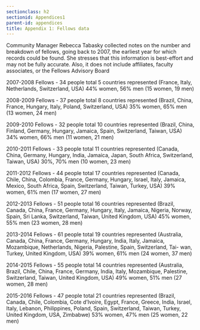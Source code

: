 ```yaml
---
sectionclass: h2
sectionid: Appendices1  
parent-id: appendices
title: Appendix 1: Fellows data
---
```



Community Manager Rebecca Tabasky collected notes on the number and breakdown of fellows, going back to 2007, the earliest year for which records could be found. She stresses that this information is best-effort and may not be fully accurate. Also, it does not include affiliates, faculty associates, or the
Fellows Advisory Board

2007-2008 Fellows - 34 people total
5 countries represented (France, Italy, Netherlands, Switzerland, USA) 44% women, 56% men (15 women, 19 men)

2008-2009 Fellows - 37 people total
8 countries represented (Brazil, China, France, Hungary, Italy, Poland, Switzerland, USA) 35% women, 65% men (13 women, 24 men)

2009-2010 Fellows - 32 people total
10 countries represented (Brazil, China, Finland, Germany, Hungary, Jamaica, Spain, Switzerland, Taiwan, USA) 34% women, 66% men (11 women, 21 men)

2010-2011 Fellows - 33 people total
11 countries represented (Canada, China, Germany, Hungary, India, Jamaica, Japan, South Africa, Switzerland, Taiwan, USA) 30%, 70% men (10 women, 23 men)

2011-2012 Fellows - 44 people total
17 countries represented (Canada, Chile, China, Colombia, France, Germany, Hungary, Israel, Italy, Jamaica, Mexico, South Africa, Spain, Switzerland, Taiwan, Turkey, USA) 39% women, 61% men (17 women, 27 men)

2012-2013 Fellows - 51 people total
16 countries represented (Brazil, Canada, China, France, Germany, Hungary, Italy, Jamaica, Nigeria, Norway, Spain, Sri Lanka, Switzerland, Taiwan, United Kingdom, USA) 45% women, 55% men (23 women, 28 men)

2013-2014 Fellows - 61 people total
19 countries represented (Australia, Canada, China, France, Germany, Hungary, India, Italy, Jamaica, Mozambique, Netherlands, Nigeria, Palestine, Spain, Switzerland, Tai- wan, Turkey, United Kingdom, USA) 39% women, 61% men
(24 women, 37 men)

2014-2015 Fellows - 55 people total
14 countries represented (Australia, Brazil, Chile, China, France, Germany, India, Italy, Mozambique, Palestine, Switzerland, Taiwan, United Kingdom, USA) 49% women, 51% men (27 women, 28 men)

2015-2016 Fellows - 47 people total
21 countries represented (Brazil, Canada, Chile, Colombia, Cote d’Ivoire, Egypt, France, Greece, India, Israel, Italy, Lebanon, Philippines, Poland, Spain, Switzerland, Taiwan, Turkey, United Kingdom, USA, Zimbabwe) 53% women, 47% men
(25 women, 22 men)
